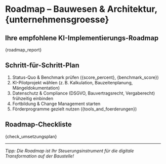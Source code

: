 # Roadmap – Bauwesen & Architektur, {unternehmensgroesse}

## Ihre empfohlene KI-Implementierungs-Roadmap

{roadmap_report}

## Schritt-für-Schritt-Plan

1. Status-Quo & Benchmark prüfen ({score_percent}, {benchmark_score})
2. KI-Pilotprojekt wählen (z. B. Kalkulation, Bauzeitenplanung, Mängeldokumentation)
3. Datenschutz & Compliance (DSGVO, Bauvertragsrecht, Vergaberecht) frühzeitig einbinden
4. Fortbildung & Change Management starten
5. Förderprogramme gezielt nutzen ({tools_and_foerderungen})

## Roadmap-Checkliste

{check_umsetzungsplan}

---

_Tipp: Die Roadmap ist Ihr Steuerungsinstrument für die digitale Transformation auf der Baustelle!_
